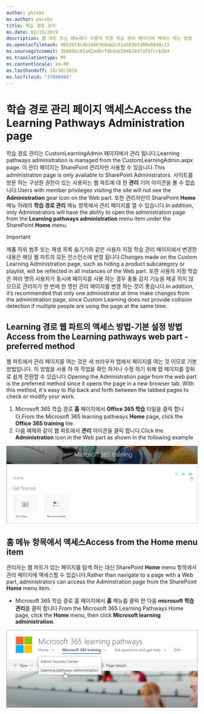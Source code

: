 ```yaml
---
author: pkrebs
ms.author: pkrebs
title: 학습 경로 관리
ms.date: 02/15/2019
description: 웹 파트 또는 메뉴에서 사용자 지정 학습 관리 페이지에 액세스 하는 방법
ms.openlocfilehash: 86526f4c4b3d46360ab2c63a503bfd80e0848c13
ms.sourcegitcommit: 3b8896c81ad2adbcfdbda658482847af5fccb264
ms.translationtype: MT
ms.contentlocale: ko-KR
ms.lasthandoff: 10/30/2019
ms.locfileid: "37886945"
---
```

# <a name="access-the-learning-pathways-administration-page"></a><span data-ttu-id="f05d7-103">학습 경로 관리 페이지 액세스</span><span class="sxs-lookup"><span data-stu-id="f05d7-103">Access the Learning Pathways Administration page</span></span>

<span data-ttu-id="f05d7-104">학습 경로 관리는 CustomLearningAdmin 페이지에서 관리 됩니다.</span><span class="sxs-lookup"><span data-stu-id="f05d7-104">Learning pathways administration is managed from the CustomLearningAdmin.aspx page.</span></span> <span data-ttu-id="f05d7-105">이 관리 페이지는 SharePoint 관리자만 사용할 수 있습니다.</span><span class="sxs-lookup"><span data-stu-id="f05d7-105">This administration page is only available to SharePoint Administrators.</span></span> <span data-ttu-id="f05d7-106">사이트를 방문 하는 구성원 권한이 있는 사용자는 웹 파트에 대 한 **관리** 기어 아이콘을 볼 수 없습니다.</span><span class="sxs-lookup"><span data-stu-id="f05d7-106">Users with member privileges visiting the site will not see the **Administration** gear icon on the Web part.</span></span> <span data-ttu-id="f05d7-107">또한 관리자만이 SharePoint **Home** 메뉴 아래의 **학습 경로 관리** 메뉴 항목에서 관리 페이지를 열 수 있습니다.</span><span class="sxs-lookup"><span data-stu-id="f05d7-107">In addition, only Administrators will have the ability to open the administration page from the **Learning pathways administration** menu item under the SharePoint **Home** menu.</span></span> 

> [!IMPORTANT]
> <span data-ttu-id="f05d7-108">제품 하위 범주 또는 재생 목록 숨기기와 같은 사용자 지정 학습 관리 페이지에서 변경한 내용은 해당 웹 파트의 모든 인스턴스에 반영 됩니다.</span><span class="sxs-lookup"><span data-stu-id="f05d7-108">Changes made on the Custom Learning Administration page, such as hiding a product subcategory or playlist, will be reflected in all instances of the Web part.</span></span> <span data-ttu-id="f05d7-109">또한 사용자 지정 학습은 여러 명의 사용자가 동시에 페이지를 사용 하는 경우 충돌 감지 기능을 제공 하지 않으므로 관리자가 한 번에 한 명만 관리 페이지를 변경 하는 것이 좋습니다.</span><span class="sxs-lookup"><span data-stu-id="f05d7-109">In addition, it’s recommended that only one administrator at time make changes from the administration page, since Custom Learning does not provide collision detection if multiple people are using the page at the same time.</span></span>  

## <a name="access-from-the-learning-pathways-web-part---preferred-method"></a><span data-ttu-id="f05d7-110">Learning 경로 웹 파트의 액세스 방법-기본 설정 방법</span><span class="sxs-lookup"><span data-stu-id="f05d7-110">Access from the Learning pathways web part - preferred method</span></span>
<span data-ttu-id="f05d7-111">웹 파트에서 관리 페이지를 여는 것은 새 브라우저 탭에서 페이지를 여는 것 이므로 기본 방법입니다. 이 방법을 사용 하 여 작업을 확인 하거나 수정 하기 위해 탭 페이지를 앞뒤로 쉽게 전환할 수 있습니다.</span><span class="sxs-lookup"><span data-stu-id="f05d7-111">Opening the Administration page from the web part is the preferred method since it opens the page in a new browser tab. With this method, it's easy to flip back and forth between the tabbed pages to check or modify your work.</span></span>  

1. <span data-ttu-id="f05d7-112">Microsoft 365 학습 경로 **홈** 페이지에서 **Office 365 학습** 타일을 클릭 합니다.</span><span class="sxs-lookup"><span data-stu-id="f05d7-112">From the Microsoft 365 learning pathways **Home** page, click the **Office 365 training** tile.</span></span>
2. <span data-ttu-id="f05d7-113">다음 예제와 같이 웹 파트에서 **관리** 아이콘을 클릭 합니다.</span><span class="sxs-lookup"><span data-stu-id="f05d7-113">Click the **Administration** icon in the Web part as shown in the following example</span></span>  

![cg-adminaccbtn-.png](media/cg-adminaccbtn.png)

## <a name="access-from-the-home-menu-item"></a><span data-ttu-id="f05d7-115">홈 메뉴 항목에서 액세스</span><span class="sxs-lookup"><span data-stu-id="f05d7-115">Access from the Home menu item</span></span>
<span data-ttu-id="f05d7-116">관리자는 웹 파트가 있는 페이지를 탐색 하는 대신 SharePoint **Home** menu 항목에서 관리 페이지에 액세스할 수 있습니다.</span><span class="sxs-lookup"><span data-stu-id="f05d7-116">Rather than navigate to a page with a Web part, administrators can access the Adminstration page from the SharePoint **Home** menu item.</span></span> 

- <span data-ttu-id="f05d7-117">Microsoft 365 학습 경로 홈 페이지에서 **홈** 메뉴를 클릭 한 다음 **microsoft 학습 관리**를 클릭 합니다.</span><span class="sxs-lookup"><span data-stu-id="f05d7-117">From the Microsoft 365 Learning Pathways Home page, click the **Home** menu, then click **Microsoft learning administration**.</span></span>

![cg-adminaccmenu-.png](media/cg-adminaccmenu.png)